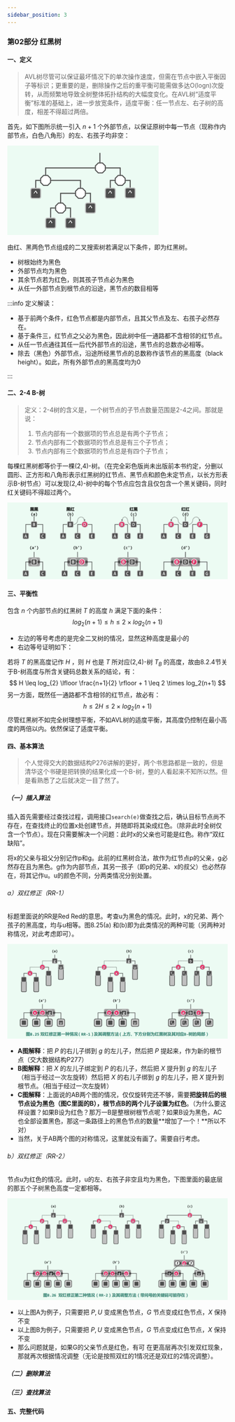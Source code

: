 ```yaml
---
sidebar_position: 3
---
```


### 第02部分 红黑树

#### 一、定义

> AVL树尽管可以保证最坏情况下的单次操作速度，但需在节点中嵌入平衡因子等标识；更重要的是，删除操作之后的重平衡可能需做多达O(logn)次旋转，从而频繁地导致全树整体拓扑结构的大幅度变化。在AVL树“适度平衡”标准的基础上，进一步放宽条件，适度平衡：任一节点左、右子树的高度，相差不得超过两倍。

首先，如下图所示统一引入 $n + 1$ 个外部节点，以保证原树中每一节点（现称作内部节点，白色八角形）的左、右孩子均非空：

![截屏2023-03-25 11.39.03](./2-%E7%BA%A2%E9%BB%91%E6%A0%91.assets/%E6%88%AA%E5%B1%8F2023-03-25%2011.39.03.png)

由红、黑两色节点组成的二叉搜索树若满足以下条件，即为红黑树。

- 树根始终为黑色
- 外部节点均为黑色
- 其余节点若为红色，则其孩子节点必为黑色
- 从任一外部节点到根节点的沿途，黑节点的数目相等

:::info
定义解读：

- 基于前两个条件，红色节点都是内部节点，且其父节点及左、右孩子必然存在。
- 基于条件三，红节点之父必为黑色，因此树中任一通路都不含相邻的红节点。 
- 从任一节点通往其任一后代外部节点的沿途，黑节点的总数亦必相等。
- 除去（黑色）外部节点，沿途所经黑节点的总数称作该节点的黑高度（black height）。如此，所有外部节点的黑高度均为0

:::

#### 二、2-4 B-树

> 定义：2-4树的含义是，一个树节点的子节点数量范围是2-4之间。那就是说：
>
> 1. 节点内部有一个数据项的节点总是有两个子节点；
> 2. 节点内部有二个数据项的节点总是有三个子节点；
> 3. 节点内部有三个数据项的节点总是有四个子节点；

每棵红黑树都等价于一棵(2,4)-树。（在完全彩色版尚未出版前本书约定，分删以圆形、正方形和八角形表示红黑树的红节点、黑节点和颜色未定节点，以长方形表示B-树节点）可以发现(2,4)-树中的每个节点应包含且仅包含一个黑关键码，同时红关键码不得超过两个。

![截屏2023-03-25 11.52.27](./2-%E7%BA%A2%E9%BB%91%E6%A0%91.assets/%E6%88%AA%E5%B1%8F2023-03-25%2011.52.27.png)

#### 三、平衡性

包含 $n$ 个内部节点的红黑树 $T$ 的高度 $h$ 满足下面的条件：
$$
log_2(n+1) \leq h \leq 2 \times log_2(n+1)
$$

- 左边的等号考虑的是完全二叉树的情况，显然这种高度是最小的
- 右边等号证明如下：

若将 $T$ 的黑高度记作 $H$ ，则 $H$ 也是 $T$ 所对应(2,4)-树 $T_B$ 的高度，故由8.2.4节关于B-树高度与所含关键码总数关系的结论，有：
$$
H \leq log_{2} \lfloor \frac{n+1}{2} \rfloor + 1 \leq 2 \times log_2(n+1)
$$
另一方面，既然任一通路都不含相邻的红节点，故必有：
$$
h \leq 2H \leq 2 \times log_2(n+1)
$$
尽管红黑树不如完全树理想平衡，不如AVL树的适度平衡，其高度仍控制在最小高度的两倍以内。依然保证了适度平衡。

#### 四、基本算法

> 个人觉得交大的数据结构P276讲解的更好，两个书思路都是一致的，但是清华这个书硬是把转换的结果化成一个B-树，整的人看起来不知所以然。但是看熟悉了之后就决定一目了然了。

##### （一）插入算法

插入首先需要经过查找过程，调用接口`search(e)`做查找之后，确认目标节点尚不存在，在查找终止的位置x处创建节点，并随即将其染成红色。（除非此时全树仅含一个节点）。现在只需要解决一个问题：此时x的父亲也可能是红色。称作“双红缺陷”。

将x的父亲与祖父分别记作p和g。此前的红黑树合法，故作为红节点p的父亲，g必然存在且为黑色。g作为内部节点，其另一孩子（即p的兄弟、x的叔父）也必然存在，将其记作u。u的颜色不同，分两类情况分别处置。

###### a）双红修正（RR-1）

标题里面说的RR是Red Red的意思。考查u为黑色的情况。此时，x的兄弟、两个孩子的黑高度，均与u相等。图8.25(a) 和(b)即为此类情况的两种可能（另两种对称情况，对此考虑即可）。

![截屏2023-03-25 12.19.39](./2-%E7%BA%A2%E9%BB%91%E6%A0%91.assets/%E6%88%AA%E5%B1%8F2023-03-25%2012.19.39.png)

- **A图解释**：把 $P$ 的右儿子绑到 $g$ 的左儿子，然后把 $P$ 提起来，作为新的根节点（交大数据结构P277）
- **B图解释**：把 $X$ 的左儿子绑定到 $P$ 的右儿子，然后把 $X$ 提升到 $g$ 的左儿子（相当于经过一次左旋转）然后把 $X$ 的右儿子绑到 $g$ 的左儿子，把 $X$ 提升到根节点。（相当于经过一次左旋转）
- **C图解释**：上面说的AB两个图的情况，仅仅旋转完还不够，需要**把旋转后的根节点设为黑色（图C里面的B），根节点B的两个儿子设置为红色**。（为什么要这样设置？如果B设为红色？那万一B是整根树根节点呢？如果B设为黑色，AC也全部设置黑色，那这一条路径上的黑色节点的数量**增加了一个！**所以不对）
- 当然，关于AB两个图的对称情况，这里就没有画了。需要自行考虑。

###### b）双红修正（RR-2）

节点u为红色的情况。此时，u的左、右孩子非空且均为黑色，下图里面的最底层的那五个子树黑色高度一定都相等。

![截屏2023-03-25 12.51.57](./2-%E7%BA%A2%E9%BB%91%E6%A0%91.assets/%E6%88%AA%E5%B1%8F2023-03-25%2012.51.57.png)

- 以上图A为例子，只需要把 $P,U$ 变成黑色节点，$G$ 节点变成红色节点，$X$ 保持不变
- 以上图B为例子，只需要把 $P,U$ 变成黑色节点，$G$ 节点变成红色节点，$X$ 保持不变
- 那么问题就是，如果G的父亲节点是红色，有可 在更高层再次引发双红现象，那就再次根据情况调整（无论是按照双红的1情况还是双红的2情况调整）。

##### （二）删除算法







##### （三）查找算法







#### 五、完整代码

